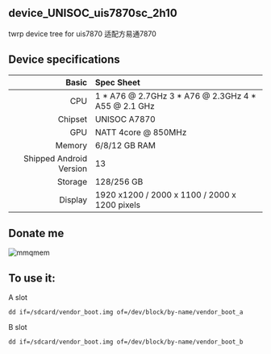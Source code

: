 ## device_UNISOC_uis7870sc_2h10
twrp device tree for uis7870 
适配方易通7870

## Device specifications

Basic   | Spec Sheet
-------:|:-------------------------
CPU     | 1 * A76 @ 2.7GHz  3 * A76 @ 2.3GHz  4 * A55 @ 2.1 GHz
Chipset | UNISOC A7870
GPU     | NATT 4core @ 850MHz
Memory  | 6/8/12 GB RAM
Shipped Android Version | 13
Storage | 128/256 GB
Display | 1920 x1200 / 2000 x 1100 / 2000 x 1200 pixels

## Donate me
![mmqmem](https://img2.imgtp.com/2024/03/05/FdGtaESF.jpg)

## To use it:
A slot
```
dd if=/sdcard/vendor_boot.img of=/dev/block/by-name/vendor_boot_a
```
B slot
```
dd if=/sdcard/vendor_boot.img of=/dev/block/by-name/vendor_boot_b
```
